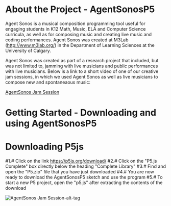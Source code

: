 # About the Project - AgentSonosP5
Agent Sonos is a musical composition programming tool useful for engaging students in K12 Math, Music, ELA and Computer Science curricula, as well as for composing music and creating live music and coding performances. Agent Sonos was created at M3Lab (http://www.m3lab.org/) in the Department of Learning Sciences at the University of Calgary.

Agent Sonos was created as part of a research project that included, but was not limited to, jamming with live musicians and public performances with live musicians. Below is a link to a short video of one of our creative jam sessions, in which we used Agent Sonos as well as live musicians to compose new and spontaneaous music: 

[AgentSonos Jam Session](https://www.youtube.com/watch?v=Xpkpw-VTHs8&feature=youtu.be)

# Getting Started - Downloading and using AgentSonosP5

#                   Downloading P5js

#1.# Click on the link https://p5js.org/download/ 
#2.# Click on the "P5.js Complete" box directly below the heading "Complete Library"
#3.# Find and open the "P5.zip" file that you have just downloaded
#4.# You are now ready to download the AgentSonosP5 sketch and use the program
#5.# To start a new P5 project, open the "p5.js" after extracting the contents of the download

![AgentSonos Jam Session-alt-tag](http://i.imgur.com/6oT85E1.png)
